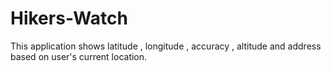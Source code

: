# Hikers-Watch


This application shows latitude , longitude , accuracy , altitude and address based on user's current location.
